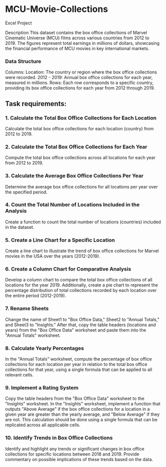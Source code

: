 # MCU-Movie-Collections
Excel Project

Description
This dataset contains the box office collections of Marvel Cinematic Universe (MCU) films across various countries from 2012 to 2019. The figures represent total earnings in millions of dollars, showcasing the financial performance of MCU movies in key international markets.

### Data Structure
Columns:
Location: The country or region where the box office collections were recorded.
2012 - 2019: Annual box office collections for each year, measured in millions.
Rows: Each row corresponds to a specific country, providing its box office collections for each year from 2012 through 2019.

## Task requirements:

###  1. Calculate the Total Box Office Collections for Each Location
  Calculate the total box office collections for each location (country) from 2012 to 2019.
### 2. Calculate the Total Box Office Collections for Each Year
Compute the total box office collections across all locations for each year from 2012 to 2019.
### 3. Calculate the Average Box Office Collections Per Year
Determine the average box office collections for all locations per year over the specified period.
### 4. Count the Total Number of Locations Included in the Analysis
Create a function to count the total number of locations (countries) included in the dataset.
### 5. Create a Line Chart for a Specific Location
Create a line chart to illustrate the trend of box office collections for Marvel movies in the USA over the years (2012-2019).
### 6. Create a Column Chart for Comparative Analysis
Develop a column chart to compare the total box office collections of all locations for the year 2019. Additionally, create a pie chart to represent the percentage distribution of total collections recorded by each location over the entire period (2012-2019).
### 7. Rename Sheets
Change the name of Sheet1 to "Box Office Data," Sheet2 to "Annual Totals," and Sheet3 to "Insights." After that, copy the table headers (locations and years) from the "Box Office Data" worksheet and paste them into the "Annual Totals" worksheet.
### 8. Calculate Yearly Percentages
In the "Annual Totals" worksheet, compute the percentage of box office collections for each location per year in relation to the total box office collections for that year, using a single formula that can be applied to all relevant cells.
### 9. Implement a Rating System
Copy the table headers from the "Box Office Data" worksheet to the "Insights" worksheet. In the "Insights" worksheet, implement a function that outputs "Above Average" if the box office collections for a location in a given year are greater than the yearly average, and "Below Average" if they are not. This calculation should be done using a single formula that can be replicated across all applicable cells.
### 10. Identify Trends in Box Office Collections
Identify and highlight any trends or significant changes in box office collections for specific locations between 2018 and 2019. Provide commentary on possible implications of these trends based on the data.
